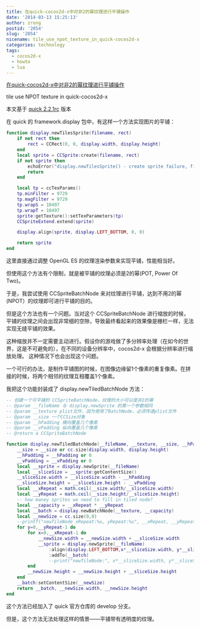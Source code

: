 ```yaml
---
title: 在quick-cocos2d-x中对非2的幂纹理进行平铺操作
date: '2014-03-13 15:25:13'
author: zrong
postid: '2054'
slug: '2054'
nicename: tile_use_npot_texture_in_quick-cocos2d-x
categories: technology
tags:
  - cocos2d-x
  - howto
  - lua
---
```


[在quick-cocos2d-x中对非2的幂纹理进行平铺操作](https://blog.zengrong.net/post/2054.html)

tile use NPOT texture in quick-cocos2d-x

本文基于 [quick 2.2.1rc][1] 版本

在 quick 的 framework.display 包中，有这样一个方法实现图片的平铺：<!--more-->

``` lua
function display.newTilesSprite(filename, rect)
    if not rect then
        rect = CCRect(0, 0, display.width, display.height)
    end
    local sprite = CCSprite:create(filename, rect)
    if not sprite then
        echoError("display.newTilesSprite() - create sprite failure, filename %s", tostring(filename))
        return
    end

    local tp = ccTexParams()
    tp.minFilter = 9729
    tp.magFilter = 9729
    tp.wrapS = 10497
    tp.wrapT = 10497
    sprite:getTexture():setTexParameters(tp)
    CCSpriteExtend.extend(sprite)

    display.align(sprite, display.LEFT_BOTTOM, 0, 0)

    return sprite
end
```

这里直接通过调整 OpenGL ES 的纹理渲染参数来实现平铺，性能相当好。

但使用这个方法有个限制，就是被平铺的纹理必须是2的幂(POT, Power Of Two)。

于是，我尝试使用 CCSpriteBatchNode 来对纹理进行平铺，达到不用2的幂(NPOT）的纹理即可进行平铺的目的。

但是这个方法也有一个问题。当对这个 CCSpriteBatchNode 进行缩放的时候，平铺的纹理之间会出现非常细的空隙，导致最终看起来的效果像是栅栏一样，无法实现无缝平铺的效果。

这种缩放并不一定需要主动进行。假设你的游戏做了多分辨率处理（在如今的世界，这是不可避免的），在不同的设备分辨率中，cocos2d-x 会根据分辨率进行缩放处理。 这种情况下也会出现这个问题。

一个可行的办法，是制作平铺图的时候，在图像边缘留1个像素的重复像素。在拼接的时候，将两个相邻的纹理互相覆盖1个像素。

我把这个功能封装成了 display.newTiledBatchNode 方法：

``` lua
-- 创建一个可平铺的 CCSpriteBatchNode，纹理的大小可以是非2的幂
-- @param __fileName 与 display.newSprite 的第一个参数相同
-- @param __texture plist文件，因为使用了BatchNode，必须传递plist文件
-- @param __size 一个CCSize对象
-- @param __hPadding 横向覆盖几个像素
-- @param __vPadding 纵向覆盖几个像素
-- @return a CCSpriteBatchNode

function display.newTiledBatchNode(__fileName, __texture, __size, __hPadding, __vPadding)
	__size = __size or cc.size(display.width, display.height)
	__hPadding = __hPadding or 0
	__vPadding = __vPadding or 0
	local __sprite = display.newSprite(__fileName)
	local __sliceSize = __sprite:getContentSize()
	__sliceSize.width = __sliceSize.width - __hPadding
	__sliceSize.height = __sliceSize.height - __vPadding
	local __xRepeat = math.ceil(__size.width/__sliceSize.width)
	local __yRepeat = math.ceil(__size.height/__sliceSize.height)
	-- how maney sprites we need to fill in tiled node?
	local __capacity = __xRepeat * __yRepeat
	local __batch = display.newBatchNode(__texture, __capacity)
	local __newSize = cc.size(0,0)
	--printf("newTileNode xRepeat:%u, yRepeat:%u", __xRepeat, __yRepeat)
	for y=0,__yRepeat-1 do
		for x=0,__xRepeat-1 do
			__newSize.width = __newSize.width + __sliceSize.width
			__sprite = display.newSprite(__fileName)
				:align(display.LEFT_BOTTOM,x*__sliceSize.width, y*__sliceSize.height)
				:addTo(__batch)
				--print("newTileNode:", x*__sliceSize.width, y*__sliceSize.height)
		end
		__newSize.height = __newSize.height + __sliceSize.height
	end
	__batch:setContentSize(__newSize)
	return __batch, __newSize.width, __newSize.height
end
```

这个方法已经加入了 quick 官方仓库的 develop 分支。

但是，这个方法无法处理这样的情景——平铺带有透明度的纹理。

[1]: https://github.com/dualface/quick-cocos2d-x/tree/2.2.1-rc
